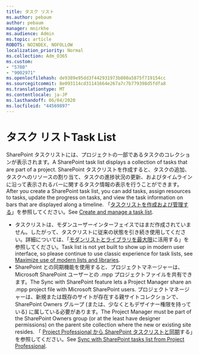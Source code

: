 ```yaml
---
title: タスク リスト
ms.author: pebaum
author: pebaum
manager: mnirkhe
ms.audience: Admin
ms.topic: article
ROBOTS: NOINDEX, NOFOLLOW
localization_priority: Normal
ms.collection: Adm_O365
ms.custom:
- "5780"
- "9002971"
ms.openlocfilehash: de9389e95dd3f442931973b800a5875f719154cc
ms.sourcegitcommit: 8e093114cd31141664e267a7c7b779398d5fdfa8
ms.translationtype: MT
ms.contentlocale: ja-JP
ms.lasthandoff: 06/04/2020
ms.locfileid: "44569897"
---
```

# <a name="task-list"></a><span data-ttu-id="7b747-102">タスク リスト</span><span class="sxs-lookup"><span data-stu-id="7b747-102">Task List</span></span>

<span data-ttu-id="7b747-103">SharePoint タスクリストには、プロジェクトの一部であるタスクのコレクションが表示されます。</span><span class="sxs-lookup"><span data-stu-id="7b747-103">A SharePoint task list displays a collection of tasks that are part of a project.</span></span> <span data-ttu-id="7b747-104">SharePoint タスクリストを作成すると、タスクの追加、タスクへのリソースの割り当て、タスクの進捗状況の更新、およびタイムラインに沿って表示されるバーに関するタスク情報の表示を行うことができます。</span><span class="sxs-lookup"><span data-stu-id="7b747-104">After you create a SharePoint task list, you can add tasks, assign resources to tasks, update the progress on tasks, and view the task information on bars that are displayed along a timeline.</span></span> <span data-ttu-id="7b747-105">「[タスクリストを作成および管理する](https://support.microsoft.com/office/466ad207-46fd-4c77-9af1-41bc23cec21a)」を参照してください。</span><span class="sxs-lookup"><span data-stu-id="7b747-105">See [Create and manage a task list](https://support.microsoft.com/office/466ad207-46fd-4c77-9af1-41bc23cec21a).</span></span>  

-   <span data-ttu-id="7b747-106">タスクリストは、モダンユーザーインターフェイスではまだ作成されていません。したがって、タスクリストに従来の状態を引き続き使用してください。詳細については、「[モダンリストとライブラリを最大限](https://docs.microsoft.com/sharepoint/dev/transform/modernize-userinterface-lists-and-libraries)に活用する」を参照してください。</span><span class="sxs-lookup"><span data-stu-id="7b747-106">Task list is not yet built to show up in modern user interface, so please continue to use classic experience for task lists, see [Maximize use of modern lists and libraries](https://docs.microsoft.com/sharepoint/dev/transform/modernize-userinterface-lists-and-libraries).</span></span>
-   <span data-ttu-id="7b747-107">SharePoint との同期機能を使用すると、プロジェクトマネージャーは、Microsoft SharePoint ユーザーとの .mpp プロジェクトファイルを共有できます。</span><span class="sxs-lookup"><span data-stu-id="7b747-107">The Sync with SharePoint feature lets a Project Manager share an .mpp project file with Microsoft SharePoint users.</span></span> <span data-ttu-id="7b747-108">プロジェクトマネージャーは、新規または既存のサイトが存在する親サイトコレクションで、SharePoint Owners グループ (または、少なくともデザイナー権限を持っている) に属している必要があります。</span><span class="sxs-lookup"><span data-stu-id="7b747-108">The Project Manager must be part of the SharePoint Owners group (or at the least have designer permissions) on the parent site collection where the new or existing site resides.</span></span> <span data-ttu-id="7b747-109">「 [Project Professional から SharePoint タスクリストと同期](https://docs.microsoft.com/office/troubleshoot/project/sync-with-tasks-from-project)する」を参照してください。</span><span class="sxs-lookup"><span data-stu-id="7b747-109">See [Sync with SharePoint tasks list from Project Professional](https://docs.microsoft.com/office/troubleshoot/project/sync-with-tasks-from-project).</span></span>